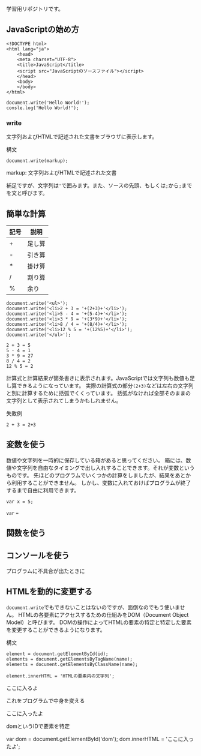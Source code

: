 学習用リポジトリです。

## JavaScriptの始め方

```
<!DOCTYPE html>
<html lang="ja">
    <head>
    <meta charset="UTF-8">
    <title>JavaScript</title>
    <script src="JavaScriptのソースファイル"></script>
    </head>
    <body>  
    </body>
</html>
```

```
document.write('Hello World!');
consle.log('Hello World!');
```
### write

文字列およびHTMLで記述された文書をブラウザに表示します。

構文

```
document.write(markup);
```

markup: 文字列およびHTMLで記述された文書

補足ですが、文字列は`'`で囲みます。また、ソースの先頭、もしくは`;`から`;`までを文と呼びます。

## 簡単な計算

記号 | 説明
------------ | -------------
+ | 足し算
- | 引き算
* | 掛け算
/ | 割り算
% | 余り

```
document.write('<ul>');
document.write('<li>2 + 3 = '+(2+3)+'</li>');
document.write('<li>5 - 4 = '+(5-4)+'</li>');
document.write('<li>3 * 9 = '+(3*9)+'</li>');
document.write('<li>8 / 4 = '+(8/4)+'</li>');
document.write('<li>12 % 5 = '+(12%5)+'</li>');
document.write('</ul>');
```

```
2 + 3 = 5
5 - 4 = 1
3 * 9 = 27
8 / 4 = 2
12 % 5 = 2
```

計算式と計算結果が箇条書きに表示されます。JavaScriptでは文字列も数値も足し算できるようになっています。
実際の計算式の部分`(2+3)`などは左右の文字列と別に計算するために括弧でくくっています。
括弧がなければ全部そのままの文字列として表示されてしまうかもしれません。

失敗例

```
2 + 3 = 2+3
```

## 変数を使う

数値や文字列を一時的に保存している箱があると思ってください。
箱には、数値や文字列を自由なタイミングで出し入れすることできます。それが変数というものです。
先ほどのプログラムでいくつかの計算をしましたが、結果をあとから利用することができません。
しかし、変数に入れておけばプログラムが終了するまで自由に利用できます。

```
var x = 5;
```

`var`
`=`

## 関数を使う



## コンソールを使う

プログラムに不具合が出たときに

## HTMLを動的に変更する

`document.write`でもできないことはないのですが、面倒なのでもう使いません。
HTMLの各要素にアクセスするための仕組みをDOM（Document Object Model）と呼びます。
DOMの操作によってHTMLの要素の特定と特定した要素を変更することができるようになります。

構文
```
element = document.getElementById(id);
elements = document.getElementsByTagName(name);
elements = document.getElementsByClassName(name);
```

```
element.innerHTML = 'HTMLの要素内の文字列';
```

<p id="dom">ここに入るよ</p>

これをプログラムで中身を変える

<p id="dom">ここに入ったよ</p>

domというIDで要素を特定

var dom = document.getElementById('dom');
dom.innerHTML = 'ここに入ったよ';